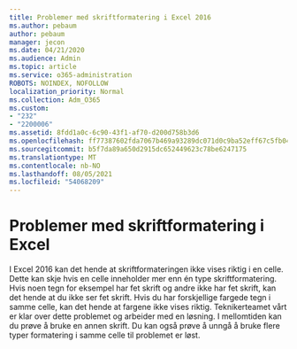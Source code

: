 ```yaml
---
title: Problemer med skriftformatering i Excel 2016
ms.author: pebaum
author: pebaum
manager: jecon
ms.date: 04/21/2020
ms.audience: Admin
ms.topic: article
ms.service: o365-administration
ROBOTS: NOINDEX, NOFOLLOW
localization_priority: Normal
ms.collection: Adm_O365
ms.custom:
- "232"
- "2200006"
ms.assetid: 8fdd1a0c-6c90-43f1-af70-d200d758b3d6
ms.openlocfilehash: ff77387602fda7067b469a93289dc071d0c9ba52eff67c5fb04f4426e4034eaf
ms.sourcegitcommit: b5f7da89a650d2915dc652449623c78be6247175
ms.translationtype: MT
ms.contentlocale: nb-NO
ms.lasthandoff: 08/05/2021
ms.locfileid: "54068209"
---
```

# <a name="font-formatting-problems-in-excel"></a>Problemer med skriftformatering i Excel

I Excel 2016 kan det hende at skriftformateringen ikke vises riktig i en celle. Dette kan skje hvis en celle inneholder mer enn én type skriftformatering. Hvis noen tegn for eksempel har fet skrift og andre ikke har fet skrift, kan det hende at du ikke ser fet skrift. Hvis du har forskjellige fargede tegn i samme celle, kan det hende at fargene ikke vises riktig. Teknikerteamet vårt er klar over dette problemet og arbeider med en løsning. I mellomtiden kan du prøve å bruke en annen skrift. Du kan også prøve å unngå å bruke flere typer formatering i samme celle til problemet er løst.
  